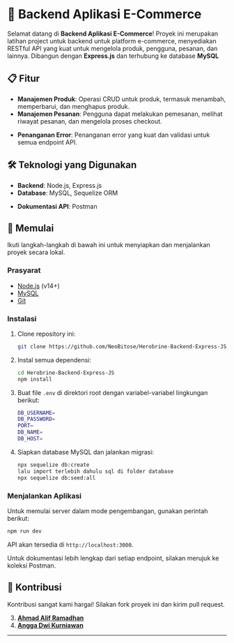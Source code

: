 # 🛒 Backend Aplikasi E-Commerce

Selamat datang di **Backend Aplikasi E-Commerce**! Proyek ini merupakan latihan project untuk backend untuk platform e-commerce, menyediakan RESTful API yang kuat untuk mengelola produk, pengguna, pesanan, dan lainnya. Dibangun dengan **Express.js** dan terhubung ke database **MySQL**

## 📋 Fitur

<!-- - **Autentikasi & Otorisasi Pengguna**: Pendaftaran, login, dan kontrol akses berbasis peran untuk admin dan pelanggan. -->
- **Manajemen Produk**: Operasi CRUD untuk produk, termasuk menambah, memperbarui, dan menghapus produk.
- **Manajemen Pesanan**: Pengguna dapat melakukan pemesanan, melihat riwayat pesanan, dan mengelola proses checkout.
<!-- - **Sistem Keranjang Belanja**: Menambahkan, menghapus, dan memperbarui item dalam keranjang belanja. -->
<!-- - **Integrasi Pembayaran**: Placeholder untuk integrasi gateway pembayaran (contohnya Stripe, PayPal). -->
<!-- - **Rute Aman**: Autentikasi berbasis JWT untuk akses aman ke rute yang dilindungi. -->
- **Penanganan Error**: Penanganan error yang kuat dan validasi untuk semua endpoint API.

## 🛠️ Teknologi yang Digunakan

- **Backend**: Node.js, Express.js
- **Database**: MySQL, Sequelize ORM
<!-- - **Autentikasi**: JWT (JSON Web Token) -->
- **Dokumentasi API**: Postman
<!-- - **Pengujian**: Jest atau Mocha (opsional) -->

## 🚀 Memulai

Ikuti langkah-langkah di bawah ini untuk menyiapkan dan menjalankan proyek secara lokal.

### Prasyarat

- [Node.js](https://nodejs.org/) (v14+)
- [MySQL](https://https://www.mysql.com/)
- [Git](https://git-scm.com/)

### Instalasi

1. Clone repository ini:

   ```bash
   git clone https://github.com/NeoBitose/Herobrine-Backend-Express-JS.git
   ```

2. Instal semua dependensi:

   ```bash
   cd Herobrine-Backend-Express-JS
   npm install
   ```

3. Buat file `.env` di direktori root dengan variabel-variabel lingkungan berikut:

   ```bash
   DB_USERNAME=
   DB_PASSWORD=
   PORT=
   DB_NAME=
   DB_HOST=
   ```

4. Siapkan database MySQL dan jalankan migrasi:

   ```bash
   npx sequelize db:create
   lalu import terlebih dahulu sql di folder database
   npx sequelize db:seed:all
   ```

### Menjalankan Aplikasi

Untuk memulai server dalam mode pengembangan, gunakan perintah berikut:

```bash
npm run dev
```

API akan tersedia di `http://localhost:3000`.

<!-- ### Daftar Endpoint API

| Method | Endpoint            | Deskripsi                          |
|--------|---------------------|------------------------------------|
| POST   | `/api/auth/signup`   | Mendaftarkan pengguna baru         |
| POST   | `/api/auth/login`    | Login dan mendapatkan token JWT    |
| GET    | `/api/products`      | Mengambil semua produk             |
| POST   | `/api/products`      | Menambahkan produk baru (hanya admin) |
| PUT    | `/api/products/:id`  | Memperbarui produk (hanya admin)   |
| DELETE | `/api/products/:id`  | Menghapus produk (hanya admin)     |
| POST   | `/api/orders`        | Membuat pesanan baru               |
| GET    | `/api/orders/:id`    | Mengambil detail pesanan tertentu  | -->

Untuk dokumentasi lebih lengkap dari setiap endpoint, silakan merujuk ke koleksi Postman.

## 🤝 Kontribusi

Kontribusi sangat kami hargai! Silakan fork proyek ini dan kirim pull request.

3. **[Ahmad Alif Ramadhan](https://github.com/neobitose)**
4. **[Angga Dwi Kurniawan](https://github.com/angga2k)**

---
